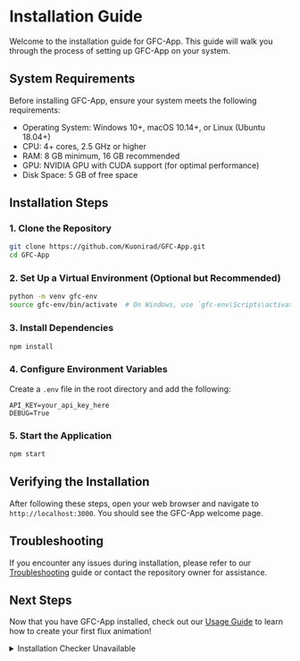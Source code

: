 # Installation Guide

Welcome to the installation guide for GFC-App. This guide will walk you through the process of setting up GFC-App on your system.

## System Requirements

Before installing GFC-App, ensure your system meets the following requirements:

- Operating System: Windows 10+, macOS 10.14+, or Linux (Ubuntu 18.04+)
- CPU: 4+ cores, 2.5 GHz or higher
- RAM: 8 GB minimum, 16 GB recommended
- GPU: NVIDIA GPU with CUDA support (for optimal performance)
- Disk Space: 5 GB of free space

## Installation Steps

### 1. Clone the Repository

```bash
git clone https://github.com/Kuonirad/GFC-App.git
cd GFC-App
```

### 2. Set Up a Virtual Environment (Optional but Recommended)

```bash
python -m venv gfc-env
source gfc-env/bin/activate  # On Windows, use `gfc-env\Scripts\activate`
```

### 3. Install Dependencies

```bash
npm install
```

### 4. Configure Environment Variables

Create a `.env` file in the root directory and add the following:

```
API_KEY=your_api_key_here
DEBUG=True
```

### 5. Start the Application

```bash
npm start
```

## Verifying the Installation

After following these steps, open your web browser and navigate to `http://localhost:3000`. You should see the GFC-App welcome page.

## Troubleshooting

If you encounter any issues during installation, please refer to our [Troubleshooting](../Troubleshooting.md) guide or contact the repository owner for assistance.

## Next Steps

Now that you have GFC-App installed, check out our [Usage Guide](../Usage/README.md) to learn how to create your first flux animation!

<details>
<summary>Installation Checker Unavailable</summary>

<p>The interactive installation checker is temporarily unavailable. We apologize for the inconvenience.</p>
<p>If you encounter any issues during installation, please refer to our <a href="../Troubleshooting.md">Troubleshooting</a> guide for assistance.</p>

</details>
